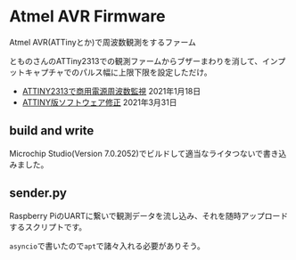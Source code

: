 # Atmel AVR Firmware

Atmel AVR(ATTinyとか)で周波数観測をするファーム

とものさんのATTiny2313での観測ファームからブザーまわりを消して、インプットキャプチャでのパルス幅に上限下限を設定しただけ。

- [ATTINY2313で商用電源周波数監視](https://tomono.tokyo/2021/01/18/9177/) 2021年1月18日
- [ATTINY版ソフトウェア修正](https://tomono.tokyo/2021/03/31/9596/) 2021年3月31日

## build and write

Microchip Studio(Version 7.0.2052)でビルドして適当なライタつないで書き込みました。

## sender.py

Raspberry PiのUARTに繋いで観測データを流し込み、それを随時アップロードするスクリプトです。

`asyncio`で書いたので`apt`で諸々入れる必要がありそう。
